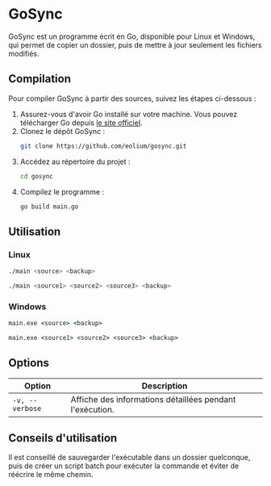 # GoSync

GoSync est un programme écrit en Go, disponible pour Linux et Windows, qui permet de copier un dossier, puis de mettre à jour seulement les fichiers modifiés.

## Compilation

Pour compiler GoSync à partir des sources, suivez les étapes ci-dessous :

1. Assurez-vous d'avoir Go installé sur votre machine. Vous pouvez télécharger Go depuis [le site officiel](https://golang.org/dl/).
2. Clonez le dépôt GoSync :
   ```bash
   git clone https://github.com/eolium/gosync.git
   ```
3. Accédez au répertoire du projet :
   ```bash
   cd gosync
   ```
4. Compilez le programme :
   ```bash
   go build main.go
   ```

## Utilisation

### Linux

```bash
./main <source> <backup>
```

```bash
./main <source1> <source2> <source3> <backup>
```

### Windows


```cmd
main.exe <source> <backup>
```

```bat
main.exe <source1> <source2> <source3> <backup>
```


## Options
| Option          | Description                                                                 |
|-----------------|-----------------------------------------------------------------------------|
| `-v, --verbose` | Affiche des informations détaillées pendant l'exécution.                    |

## Conseils d'utilisation

Il est conseillé de sauvegarder l'exécutable dans un dossier quelconque, puis de créer un script batch pour exécuter la commande et éviter de réécrire le même chemin.
